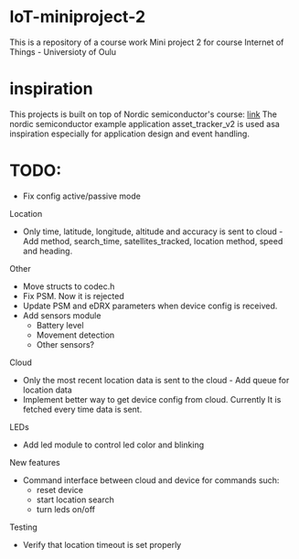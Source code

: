 # IoT-miniproject-2
This is a repository of a course work Mini project 2 for course  Internet of Things - Universioty of Oulu

# inspiration
This projects is built on top of Nordic semiconductor's course: [link](https://academy.nordicsemi.com/courses/cellular-iot-fundamentals/)
The nordic semiconductor example application asset_tracker_v2 is used asa inspiration especially for application design and event handling.

# TODO:
- Fix config active/passive mode

Location
- Only time, latitude, longitude, altitude and accuracy is sent to cloud - Add method, search_time, satellites_tracked, location method, speed and heading.

Other
- Move structs to codec.h
- Fix PSM. Now it is rejected
- Update PSM and eDRX parameters when device config is received.
- Add sensors module
    - Battery level
    - Movement detection
    - Other sensors?

Cloud
- Only the most recent location data is sent to the cloud - Add queue for location data
- Implement better way to get device config from cloud. Currently It is fetched every time data is sent.

LEDs
- Add led module to control led color and blinking

New features
- Command interface between cloud and device for commands such:
    - reset device
    - start location search
    - turn leds on/off

Testing

- Verify that location timeout is set properly